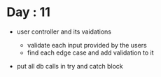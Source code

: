 #  Day : 11         

- user controller and its vaidations  
    - validate each input provided by the users
    - find each edge case and add validation to it

- put all db calls in try and catch block       